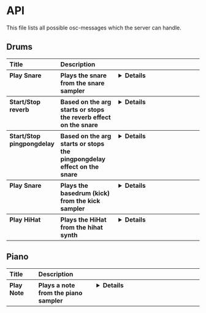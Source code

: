 # API

This file lists all possible osc-messages which the server can handle.

## Drums

<table style="width:100%;text-align:left;">
<tr style="vertical-align:top;">
<th style="width:15%">Title</th>
<th style="width:30%">Description</th>
<th></th>
</tr>
<tr style="vertical-align:top;">
<th>Play Snare</th>
<th>Plays the snare from the snare sampler</th>
<th><details><p>

Path:
```
/snare/play
```
Arguments:
```
[
    { i,duration },  // Expects the duration of the snare note as string
    { i,velocity },  // Expects the velocity of the snare note as float
]
```

</p></details></th>
</tr>
<tr style="vertical-align:top;">
<th>Start/Stop reverb</th>
<th>Based on the arg starts or stops the reverb effect on the snare</th>
<th><details><p>

Path:
```
/snare/effect/reverb
```
Arguments:
```
[
    { i,boolean },  // Expects a boolean as integer to start = 1 or stop = 0
]
```

</p></details></th>
</tr>
<tr style="vertical-align:top;">
<th>Start/Stop pingpongdelay</th>
<th>Based on the arg starts or stops the pingpongdelay effect on the snare</th>
<th><details><p>

Path:
```
/snare/effect/pingpongdelay
```
Arguments:
```
[
    { i,boolean },  // Expects a boolean as integer to start = 1 or stop = 0
]
```

</p></details></th>
</tr>
<tr style="vertical-align:top;">
<th>Play Snare</th>
<th>Plays the basedrum (kick) from the kick sampler</th>
<th><details><p>

Path:
```
/kick
```
Arguments:
```
[
    { i,duration },  // Expects the duration of the kick note as string
    { i,velocity },  // Expects the velocity of the kick note as float
]
```

</p></details></th>
</tr>
<tr style="vertical-align:top;">
<th>Play HiHat</th>
<th>Plays the HiHat from the hihat synth</th>
<th><details><p>

Path:
```
/hihat
```
Arguments:
```
[
    { i,duration },  // Expects the duration of the hihat note as string
    { i,velocity },  // Expects the velocity of the hihat note as float
]
```

</p></details></th>
</tr>
</table>


## Piano

<table style="width:100%;text-align:left;">
<tr style="vertical-align:top;">
<th style="width:15%">Title</th>
<th style="width:30%">Description</th>
<th></th>
</tr>
<tr style="vertical-align:top;">
<th>Play Note</th>
<th>Plays a note from the piano sampler</th>
<th><details><p>

Path:
```
/piano/play_note
```
Arguments:
```
[
    { s,note },  // Expects a note as string
    { s,duration },  // Expects the duration of the note as string
    { f,velocity },  // Expects the velocity [0,1] of the note as float
]
```

</p></details></th>
</tr>
</table>


